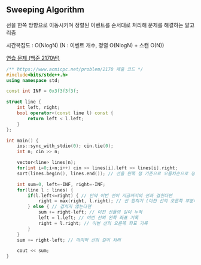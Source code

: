 ## Sweeping Algorithm
선을 한쪽 방향으로 이동시키며 정렬된 이벤트를 순서대로 처리해 문제를 해결하는 알고리즘

시간복잡도 : O(NlogN) (N : 이벤트 개수, 정렬 O(NlogN) + 스캔 O(N))

[연습 문제 (백준 2170번)](https://www.acmicpc.net/problem/2170)

``` c++
/** https://www.acmicpc.net/problem/2170 제출 코드 */
#include<bits/stdc++.h>
using namespace std;

const int INF = 0x3f3f3f3f;

struct line {
    int left, right;
    bool operator<(const line l) const {
        return left < l.left;
    }
};

int main() {
    ios::sync_with_stdio(0); cin.tie(0);
    int n; cin >> n;

    vector<line> lines(n);
    for(int i=0;i<n;i++) cin >> lines[i].left >> lines[i].right;
    sort(lines.begin(), lines.end()); // 선을 왼쪽 점 기준으로 오름차순으로 정렬

    int sum=0, left=-INF, right=-INF;
    for(line l : lines) {
        if(l.left<=right) { // 만약 이번 선이 지금까지의 선과 겹친다면
            right = max(right, l.right); // 선 합치기 (이전 선의 오른쪽 부분이 현재의 오른쪽보다 더 클 수 있기 때문에 max 함수 사용)
        } else { // 겹치지 않는다면
            sum += right-left; // 이전 선들의 길이 누적
            left = l.left; // 이번 선의 왼쪽 좌표 기록
            right = l.right; // 이번 선의 오른쪽 좌표 기록
        }
    }
    sum += right-left; // 마지막 선의 길이 처리

    cout << sum;
}
```
